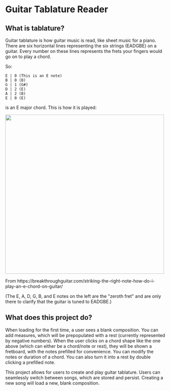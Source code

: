 # Guitar Tablature Reader
## What is tablature?
Guitar tablature is how guitar music is read, like sheet music for a piano. There are six horizontal lines representing the six strings (EADGBE) on a guitar. Every number on these lines represents the frets your fingers would go on to play a chord.

So:
```
E | 0 (This is an E note)
B | 0 (B)
G | 1 (G#)
D | 2 (E)
A | 2 (B)
E | 0 (E)
```
is an E major chord. This is how it is played:
<p>
  <img src="https://i0.wp.com/breakthroughguitar.com/wp-content/uploads/2023/05/Hot-to-play-an-E-chord-on-guitar.png" width="500">
  <p>From https://breakthroughguitar.com/striking-the-right-note-how-do-i-play-an-e-chord-on-guitar/</p>
</p>

(The E, A, D, G, B, and E notes on the left are the "zeroth fret" and are only there to clarify that the guitar is tuned to EADGBE.)
## What does this project do?
When loading for the first time, a user sees a blank composition. You can add measures, which will be prepopulated with a rest (currently represented by negative numbers). When the user clicks on a chord shape like the one above (which can either be a chord/note or rest), they will be shown a fretboard, with the notes prefilled for convenience. You can modify the notes or duration of a chord. You can also turn it into a rest by double clicking a prefilled note.

This project allows for users to create and play guitar tablature. Users can seamlessly switch between songs, which are stored and persist. Creating a new song will load a new, blank composition.
